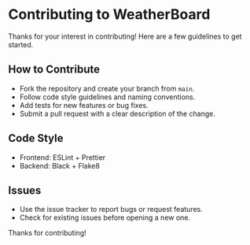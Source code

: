 # Contributing to WeatherBoard

Thanks for your interest in contributing! Here are a few guidelines to get started.

## How to Contribute
- Fork the repository and create your branch from `main`.
- Follow code style guidelines and naming conventions.
- Add tests for new features or bug fixes.
- Submit a pull request with a clear description of the change.

## Code Style
- Frontend: ESLint + Prettier
- Backend: Black + Flake8

## Issues
- Use the issue tracker to report bugs or request features.
- Check for existing issues before opening a new one.

Thanks for contributing!
